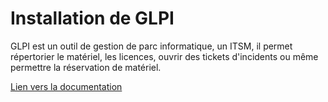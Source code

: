 # Installation de GLPI

GLPI est un outil de gestion de parc informatique, un ITSM, il permet répertorier le matériel, les licences, ouvrir des tickets d'incidents ou même permettre la réservation de matériel.

[Lien vers la documentation](https://github.com/1Tyron140/doc/blob/main/docs/sio/glpi/installer_glpi.pdf)